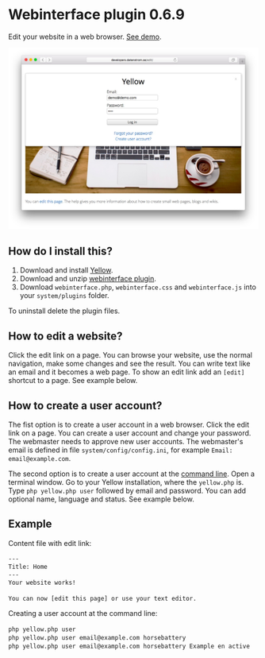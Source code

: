 Webinterface plugin 0.6.9
=========================
Edit your website in a web browser. [See demo](http://developers.datenstrom.se).

[![Screenshot](webinterface-plugin.jpg?raw=true)](http://developers.datenstrom.se)

How do I install this?
----------------------
1. Download and install [Yellow](https://github.com/datenstrom/yellow/).
2. Download and unzip [webinterface plugin](https://github.com/datenstrom/yellow-plugins/raw/master/zip/webinterface.zip).
3. Download `webinterface.php`, `webinterface.css` and `webinterface.js` into your `system/plugins` folder.

To uninstall delete the plugin files.

How to edit a website?
----------------------
Click the edit link on a page. You can browse your website, use the normal navigation, make some changes and see the result. You can write text like an email and it becomes a web page. To show an edit link add an `[edit]` shortcut to a page. See example below.

How to create a user account?
-----------------------------
The fist option is to create a user account in a web browser. Click the edit link on a page. You can create a user account and change your password. The webmaster needs to approve new user accounts. The webmaster's email is defined in file `system/config/config.ini`, for example `Email: email@example.com`.

The second option is to create a user account at the [command line](https://github.com/datenstrom/yellow-plugins/tree/master/commandline). Open a terminal window. Go to your Yellow installation, where the `yellow.php` is. Type `php yellow.php user` followed by email and password. You can add  optional name, language and status. See example below.

Example
-------
Content file with edit link:

```
---
Title: Home
---
Your website works! 

You can now [edit this page] or use your text editor.  
```

Creating a user account at the command line:
 
`php yellow.php user`  
`php yellow.php user email@example.com horsebattery`  
`php yellow.php user email@example.com horsebattery Example en active`  
